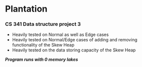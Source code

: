 # Plantation
### CS 341 Data structure project 3

- Heavily tested on Normal as well as Edge cases
- Heavily tested on Normal/Edge cases of adding and removing functionality of the Skew Heap
- Heavily tested on the data storing capacity of the Skew Heap

***Program runs with 0 memory lakes*** 
